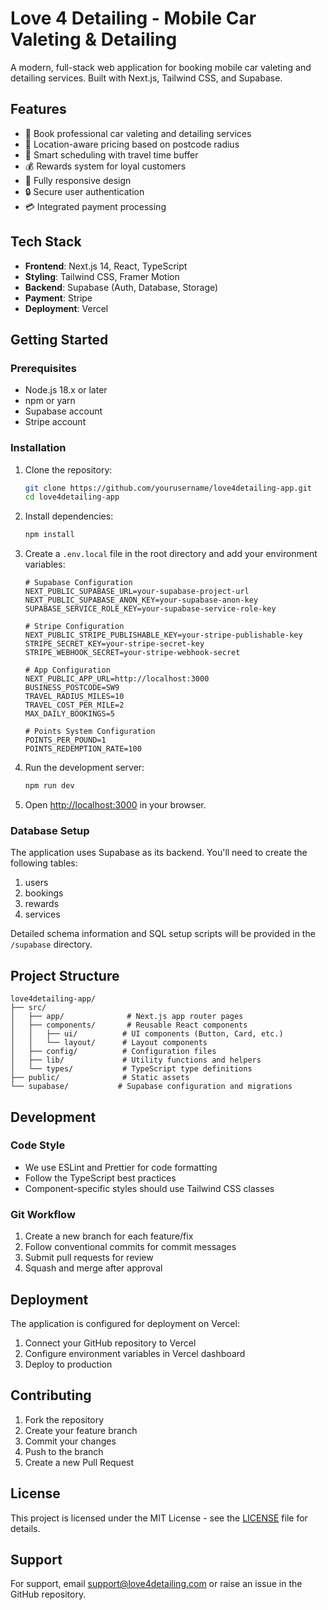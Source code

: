 # Love 4 Detailing - Mobile Car Valeting & Detailing

A modern, full-stack web application for booking mobile car valeting and detailing services. Built with Next.js, Tailwind CSS, and Supabase.

## Features

- 🚗 Book professional car valeting and detailing services
- 📍 Location-aware pricing based on postcode radius
- 🎯 Smart scheduling with travel time buffer
- 💰 Rewards system for loyal customers
- 📱 Fully responsive design
- 🔒 Secure user authentication
- 💳 Integrated payment processing

## Tech Stack

- **Frontend**: Next.js 14, React, TypeScript
- **Styling**: Tailwind CSS, Framer Motion
- **Backend**: Supabase (Auth, Database, Storage)
- **Payment**: Stripe
- **Deployment**: Vercel

## Getting Started

### Prerequisites

- Node.js 18.x or later
- npm or yarn
- Supabase account
- Stripe account

### Installation

1. Clone the repository:
   ```bash
   git clone https://github.com/yourusername/love4detailing-app.git
   cd love4detailing-app
   ```

2. Install dependencies:
   ```bash
   npm install
   ```

3. Create a `.env.local` file in the root directory and add your environment variables:
   ```env
   # Supabase Configuration
   NEXT_PUBLIC_SUPABASE_URL=your-supabase-project-url
   NEXT_PUBLIC_SUPABASE_ANON_KEY=your-supabase-anon-key
   SUPABASE_SERVICE_ROLE_KEY=your-supabase-service-role-key

   # Stripe Configuration
   NEXT_PUBLIC_STRIPE_PUBLISHABLE_KEY=your-stripe-publishable-key
   STRIPE_SECRET_KEY=your-stripe-secret-key
   STRIPE_WEBHOOK_SECRET=your-stripe-webhook-secret

   # App Configuration
   NEXT_PUBLIC_APP_URL=http://localhost:3000
   BUSINESS_POSTCODE=SW9
   TRAVEL_RADIUS_MILES=10
   TRAVEL_COST_PER_MILE=2
   MAX_DAILY_BOOKINGS=5

   # Points System Configuration
   POINTS_PER_POUND=1
   POINTS_REDEMPTION_RATE=100
   ```

4. Run the development server:
   ```bash
   npm run dev
   ```

5. Open [http://localhost:3000](http://localhost:3000) in your browser.

### Database Setup

The application uses Supabase as its backend. You'll need to create the following tables:

1. users
2. bookings
3. rewards
4. services

Detailed schema information and SQL setup scripts will be provided in the `/supabase` directory.

## Project Structure

```
love4detailing-app/
├── src/
│   ├── app/              # Next.js app router pages
│   ├── components/       # Reusable React components
│   │   ├── ui/          # UI components (Button, Card, etc.)
│   │   └── layout/      # Layout components
│   ├── config/          # Configuration files
│   ├── lib/             # Utility functions and helpers
│   └── types/           # TypeScript type definitions
├── public/              # Static assets
└── supabase/           # Supabase configuration and migrations
```

## Development

### Code Style

- We use ESLint and Prettier for code formatting
- Follow the TypeScript best practices
- Component-specific styles should use Tailwind CSS classes

### Git Workflow

1. Create a new branch for each feature/fix
2. Follow conventional commits for commit messages
3. Submit pull requests for review
4. Squash and merge after approval

## Deployment

The application is configured for deployment on Vercel:

1. Connect your GitHub repository to Vercel
2. Configure environment variables in Vercel dashboard
3. Deploy to production

## Contributing

1. Fork the repository
2. Create your feature branch
3. Commit your changes
4. Push to the branch
5. Create a new Pull Request

## License

This project is licensed under the MIT License - see the [LICENSE](LICENSE) file for details.

## Support

For support, email support@love4detailing.com or raise an issue in the GitHub repository.
